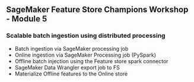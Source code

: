 ## SageMaker Feature Store Champions Workshop - Module 5

### Scalable batch ingestion using distributed processing

* Batch ingestion via SageMaker processing job
* Online ingestion via SageMaker Processing job (PySpark)
* Offline batch injection using the Feature store spark connector
* SageMaker Data Wrangler export job to FS
* Materialize Offline features to the Online store
